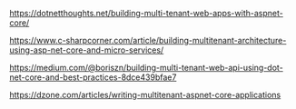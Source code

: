 

https://dotnetthoughts.net/building-multi-tenant-web-apps-with-aspnet-core/

https://www.c-sharpcorner.com/article/building-multitenant-architecture-using-asp-net-core-and-micro-services/

https://medium.com/@boriszn/building-multi-tenant-web-api-using-dot-net-core-and-best-practices-8dce439bfae7

https://dzone.com/articles/writing-multitenant-aspnet-core-applications


